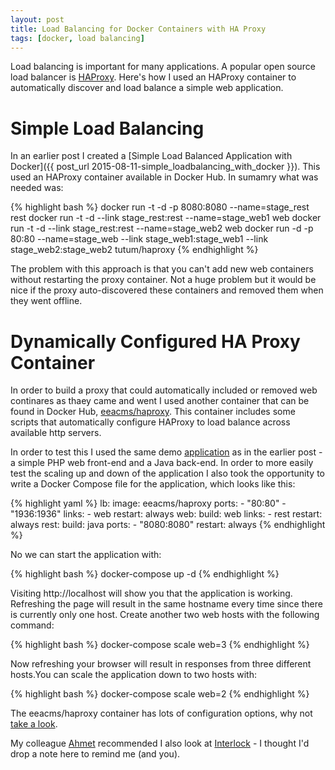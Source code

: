 ```yaml
---
layout: post
title: Load Balancing for Docker Containers with HA Proxy
tags: [docker, load balancing]
---
```


Load balancing is important for many applications. A popular open source load balancer is [HAProxy](http://www.haproxy.org/). Here's how I used an HAProxy container to automatically discover and load balance a simple web application.

# Simple Load Balancing

In an earlier post I created a [Simple Load Balanced Application with Docker]({{ post_url 2015-08-11-simple_loadbalancing_with_docker }}). This used an HAProxy container available in Docker Hub. In sumamry what was needed was:

{% highlight bash %}
docker run -t -d -p 8080:8080 --name=stage_rest rest
docker run -t -d --link stage_rest:rest --name=stage_web1 web
docker run -t -d --link stage_rest:rest --name=stage_web2 web
docker run -d -p 80:80 --name=stage_web --link stage_web1:stage_web1 --link stage_web2:stage_web2 tutum/haproxy
{% endhighlight %}

The problem with this approach is that you can't add new web containers without restarting the proxy container. Not a huge problem but it would be nice if the proxy auto-discovered these containers and removed them when they went offline.

# Dynamically Configured HA Proxy Container

In order to build a proxy that could automatically included or removed web continares as thaey came and went I used another container that can be found in Docker Hub, [eeacms/haproxy](https://hub.docker.com/r/eeacms/haproxy/). This container includes some scripts that automatically configure HAProxy to load balance across available http servers.

In order to test this I used the same demo [application](https://github.com/rgardler/AzureDevTestDeploy) as in the earlier post - a simple PHP web front-end and a Java back-end. In order to more easily test the scaling up and down of the application I also took the opportunity to write a Docker Compose file for the application, which looks like this:

{% highlight yaml %}
lb:
  image: eeacms/haproxy
  ports:
    - "80:80"
    - "1936:1936"
  links:
    - web
  restart: always
web:
  build: web
  links:
    - rest
  restart: always
rest:
  build: java
  ports:
    - "8080:8080"
  restart: always
{% endhighlight %}

No we can start the application with:

{% highlight bash %}
docker-compose up -d
{% endhighlight %}

Visiting http://localhost will show you that the application is working. Refreshing the page will result in the same hostname every time since there is currently only one host. Create another two web hosts with the following command:

{% highlight bash %}
docker-compose scale web=3
{% endhighlight %}

Now refreshing your browser will result in responses from three different hosts.You can scale the application down to two hosts with:

{% highlight bash %}
docker-compose scale web=2
{% endhighlight %}

The eeacms/haproxy container has lots of configuration options, why not [take a look](https://hub.docker.com/r/eeacms/haproxy/).

My colleague [Ahmet](https://twitter.com/ahmetalpbalkan) recommended I also look at [Interlock](https://github.com/Evlos/interlock) - I thought I'd drop a note here to remind me (and you).  
